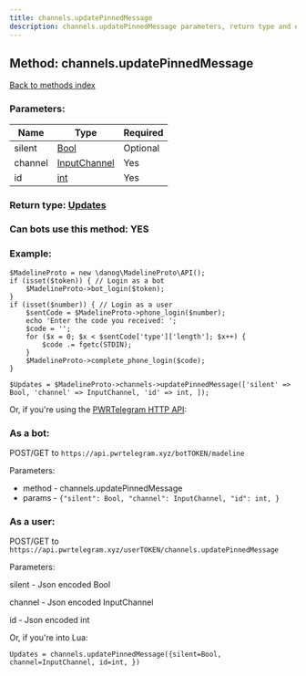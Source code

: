 ```yaml
---
title: channels.updatePinnedMessage
description: channels.updatePinnedMessage parameters, return type and example
---
```

## Method: channels.updatePinnedMessage  
[Back to methods index](index.md)


### Parameters:

| Name     |    Type       | Required |
|----------|---------------|----------|
|silent|[Bool](../types/Bool.md) | Optional|
|channel|[InputChannel](../types/InputChannel.md) | Yes|
|id|[int](../types/int.md) | Yes|


### Return type: [Updates](../types/Updates.md)

### Can bots use this method: **YES**


### Example:


```
$MadelineProto = new \danog\MadelineProto\API();
if (isset($token)) { // Login as a bot
    $MadelineProto->bot_login($token);
}
if (isset($number)) { // Login as a user
    $sentCode = $MadelineProto->phone_login($number);
    echo 'Enter the code you received: ';
    $code = '';
    for ($x = 0; $x < $sentCode['type']['length']; $x++) {
        $code .= fgetc(STDIN);
    }
    $MadelineProto->complete_phone_login($code);
}

$Updates = $MadelineProto->channels->updatePinnedMessage(['silent' => Bool, 'channel' => InputChannel, 'id' => int, ]);
```

Or, if you're using the [PWRTelegram HTTP API](https://pwrtelegram.xyz):

### As a bot:

POST/GET to `https://api.pwrtelegram.xyz/botTOKEN/madeline`

Parameters:

* method - channels.updatePinnedMessage
* params - `{"silent": Bool, "channel": InputChannel, "id": int, }`



### As a user:

POST/GET to `https://api.pwrtelegram.xyz/userTOKEN/channels.updatePinnedMessage`

Parameters:

silent - Json encoded Bool

channel - Json encoded InputChannel

id - Json encoded int




Or, if you're into Lua:

```
Updates = channels.updatePinnedMessage({silent=Bool, channel=InputChannel, id=int, })
```

